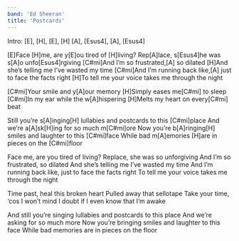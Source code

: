 ```yaml
---
band: 'Ed Sheeran'
title: 'Postcards'
---
```



Intro:
[E], [H], [E], [H]
[A], [Esus4], [A], [Esus4]

[E]Face [H]me, are y[E]ou tired of [H]living?
Rep[A]lace, s[Esus4]he was s[A]o unfo[Esus4]rgiving
[C#mi]And I’m so frustrated,[A] so dilated
[H]And she’s telling me I’ve wasted my time
[C#mi]And I’m running back like,[A] just to face the facts right
[H]To tell me your voice takes me through the night

[C#mi]Your smile and y[A]our memory
[H]Simply eases me[C#mi] to sleep
[C#mi]In my ear while the w[A]hispering
[H]Melts my heart on every[C#mi] beat

Still you’re s[A]inging[H] lullabies and postcards to this [C#mi]place
And we’re a[A]sk[H]ing for so much m[C#mi]ore
Now you’re b[A]ringing[H] smiles and laughter to this [C#mi]face
While bad m[A]emories [H]are in pieces on the [C#mi]floor

Face me, are you tired of living?
Replace, she was so unforgiving
And I’m so frustrated, so dilated
And she’s telling me I’ve wasted my time
And I’m running back like, just to face the facts right
To tell me your voice takes me through the night

Time past, heal this broken heart
Pulled away that sellotape
Take your time, ‘cos I won’t mind
I doubt if I even know that I’m awake

And still you’re singing lullabies and postcards to this place
And we’re asking for so much more
Now you’re bringing smiles and laughter to this face
While bad memories are in pieces on the floor

